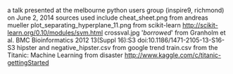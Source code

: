 a talk presented at the melbourne python users group (inspire9, richmond) on  June 2, 2014
sources used include
cheat_sheet.png from andreas mueller
plot_separating_hyperplane_11.png from scikit-learn http://scikit-learn.org/0.10/modules/svm.html
crossval.jpg '_borrowed_' from Granholm et al. BMC Bioinformatics 2012 13(Suppl 16):S3   doi:10.1186/1471-2105-13-S16-S3
hipster and negative_hipster.csv from google trend
train.csv from the Titanic: Machine Learning from disaster http://www.kaggle.com/c/titanic-gettingStarted
